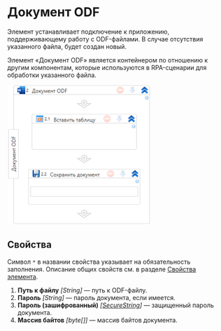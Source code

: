 # Документ ODF

Элемент устанавливает подключение к приложению, поддерживающему работу с ODF-файлами. В случае отсутствия указанного файла, будет создан новый.

Элемент «Документ ODF» является контейнером по отношению к другим компонентам, которые используются в RPA-сценарии для обработки указанного файла.

![Контейнер «Документ ODF»](../../../../resources/activities/extra/odf-oxml/doc/odf-app.png)


## Свойства
Символ `*` в названии свойства указывает на обязательность заполнения. Описание общих свойств см. в разделе [Свойства элемента](https://docs.primo-rpa.ru/primo-rpa/primo-studio/process/elements#svoistva-elementa).

1. **Путь к файлу** *[String]* — путь к ODF-файлу.
2. **Пароль** *[String]* — пароль документа, если имеется.
3. **Пароль (зашифрованный)** *[[SecureString](https://learn.microsoft.com/ru-ru/dotnet/api/system.security.securestring?view=net-5.0)]* — защищенный пароль документа.
4. **Массив байтов** *[byte[]]* — массив байтов документа.



